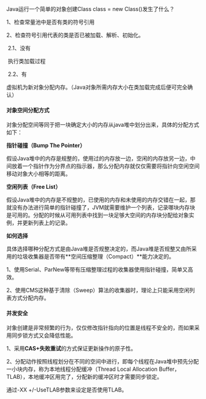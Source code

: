 Java运行一个简单的对象创建Class class = new Class()发生了什么？

1、检查常量池中是否有类的符号引用

2、检查符号引用代表的类是否已被加载、解析、初始化。

​       2.1、没有

​	  执行类加载过程

​       2.2、有

​	  虚拟机为新对象分配内存。（Java对象所需内存大小在类加载完成后便可完全确认）



#### 对象空间分配方式

对象分配空间等同于把一块确定大小的内存从java堆中划分出来，具体的分配方式如下：

**指针碰撞（Bump The Pointer）**

假设Java堆中的内存是规整的，使用过的内存放一边，空闲的内存放另一边，中间放着一个指针作为分界点的指示器，那么分配内存就仅仅需要将指针向空闲空间移动对象大小相等的距离。

**空闲列表（Free List）**

假设Java堆中的内存是不规整的，已使用的内存和未使用的内存交错在一起，那就没有办法进行简单的指针碰撞了，JVM就需要维护一个列表，记录哪块内存块是可用的。分配的时候从可用列表中找到一块足够大空间的内存块分配给对象实例，并更新列表上的记录。

**如何选择**

具体选择哪种分配方式是由Java堆是否规整决定的，而Java堆是否规整又由所采用的垃圾收集器是否带有**空间压缩整理（Compact）**能力决定的。

1、使用Serial、ParNew等带有压缩整理过程的收集器使用指针碰撞，简单又高效。

2、使用CMS这种基于清除（Sweep）算法的收集器时，理论上只能采用空闲列表方式分配内存。



#### 并发安全

对象创建是非常频繁的行为，仅仅修改指针指向的位置是线程不安全的，而如果采用同步锁方式又会降低性能。

1、采用**CAS+失败重试**的方式保证更新操作的原子性。

2、分配动作按照线程划分在不同的空间中进行，即每个线程在Java堆中预先分配一小块内存，称为本地线程分配缓冲（Thread Local Allocation Buffer，TLAB），本地缓冲区用完了，分配新的缓冲区时才需要同步锁定。

通过-XX +/-UseTLAB参数来设定是否使用TLAB。
